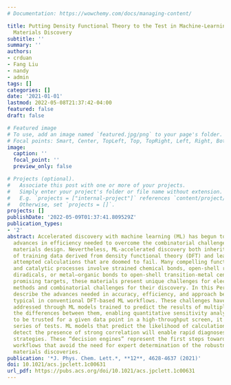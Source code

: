 ```yaml
---
# Documentation: https://wowchemy.com/docs/managing-content/

title: Putting Density Functional Theory to the Test in Machine-Learning-Accelerated
  Materials Discovery
subtitle: ''
summary: ''
authors:
- crduan
- Fang Liu
- nandy
- admin
tags: []
categories: []
date: '2021-01-01'
lastmod: 2022-05-08T21:37:42-04:00
featured: false
draft: false

# Featured image
# To use, add an image named `featured.jpg/png` to your page's folder.
# Focal points: Smart, Center, TopLeft, Top, TopRight, Left, Right, BottomLeft, Bottom, BottomRight.
image:
  caption: ''
  focal_point: ''
  preview_only: false

# Projects (optional).
#   Associate this post with one or more of your projects.
#   Simply enter your project's folder or file name without extension.
#   E.g. `projects = ["internal-project"]` references `content/project/deep-learning/index.md`.
#   Otherwise, set `projects = []`.
projects: []
publishDate: '2022-05-09T01:37:41.809529Z'
publication_types:
- '2'
abstract: Accelerated discovery with machine learning (ML) has begun to provide the
  advances in efficiency needed to overcome the combinatorial challenge of computational
  materials design. Nevertheless, ML-accelerated discovery both inherits the biases
  of training data derived from density functional theory (DFT) and leads to many
  attempted calculations that are doomed to fail. Many compelling functional materials
  and catalytic processes involve strained chemical bonds, open-shell radicals and
  diradicals, or metal–organic bonds to open-shell transition-metal centers. Although
  promising targets, these materials present unique challenges for electronic structure
  methods and combinatorial challenges for their discovery. In this Perspective, we
  describe the advances needed in accuracy, efficiency, and approach beyond what is
  typical in conventional DFT-based ML workflows. These challenges have begun to be
  addressed through ML models trained to predict the results of multiple methods or
  the differences between them, enabling quantitative sensitivity analysis. For DFT
  to be trusted for a given data point in a high-throughput screen, it must pass a
  series of tests. ML models that predict the likelihood of calculation success and
  detect the presence of strong correlation will enable rapid diagnoses and adaptation
  strategies. These “decision engines” represent the first steps toward autonomous
  workflows that avoid the need for expert determination of the robustness of DFT-based
  materials discoveries.
publication: '*J. Phys. Chem. Lett.*, **12**, 4628-4637 (2021)'
doi: 10.1021/acs.jpclett.1c00631
url_pdf: https://pubs.acs.org/doi/10.1021/acs.jpclett.1c00631
---
```

